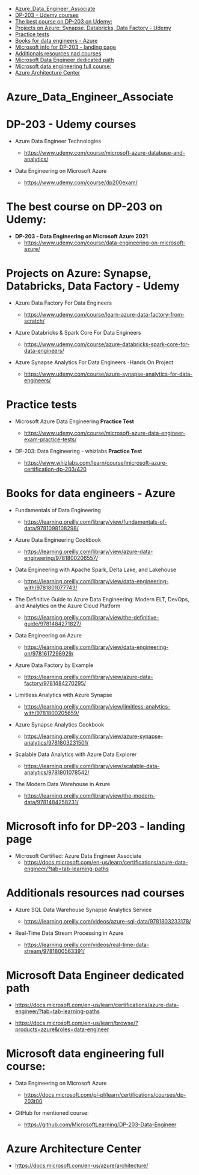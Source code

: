 
<!-- TOC -->

- [Azure_Data_Engineer_Associate](#azure_data_engineer_associate)
- [DP-203 - Udemy courses](#dp-203---udemy-courses)
- [The best course on DP-203 on Udemy:](#the-best-course-on-dp-203-on-udemy)
- [Projects on Azure: Synapse, Databricks, Data Factory - Udemy](#projects-on-azure-synapse-databricks-data-factory---udemy)
- [Practice tests](#practice-tests)
- [Books for data engineers - Azure](#books-for-data-engineers---azure)
- [Microsoft info for DP-203 - landing page](#microsoft-info-for-dp-203---landing-page)
- [Additionals resources nad courses](#additionals-resources-nad-courses)
- [Microsoft Data Engineer dedicated path](#microsoft-data-engineer-dedicated-path)
- [Microsoft data engineering full course:](#microsoft-data-engineering-full-course)
- [Azure Architecture Center](#azure-architecture-center)

<!-- /TOC -->

# Azure_Data_Engineer_Associate


# DP-203 - Udemy courses

- Azure Data Engineer Technologies
  - https://www.udemy.com/course/microsoft-azure-database-and-analytics/

- Data Engineering on Microsoft Azure
  - https://www.udemy.com/course/dp200exam/

# The best course on DP-203 on Udemy:

- **DP-203 - Data Engineering on Microsoft Azure 2021**
  - https://www.udemy.com/course/data-engineering-on-microsoft-azure/


# Projects on Azure: Synapse, Databricks, Data Factory - Udemy

- Azure Data Factory For Data Engineers
  - https://www.udemy.com/course/learn-azure-data-factory-from-scratch/

- Azure Databricks & Spark Core For Data Engineers
  - https://www.udemy.com/course/azure-databricks-spark-core-for-data-engineers/

- Azure Synapse Analytics For Data Engineers -Hands On Project
  - https://www.udemy.com/course/azure-synapse-analytics-for-data-engineers/

# Practice tests

- Microsoft Azure Data Engineering **Practice Test**
  - https://www.udemy.com/course/microsoft-azure-data-engineer-exam-practice-tests/

- DP-203: Data Engineering - whizlabs **Practice Test**
  - https://www.whizlabs.com/learn/course/microsoft-azure-certification-dp-203/420

# Books for data engineers - Azure

- Fundamentals of Data Engineering
  - https://learning.oreilly.com/library/view/fundamentals-of-data/9781098108298/

- Azure Data Engineering Cookbook
  - https://learning.oreilly.com/library/view/azure-data-engineering/9781800206557/

- Data Engineering with Apache Spark, Delta Lake, and Lakehouse
  - https://learning.oreilly.com/library/view/data-engineering-with/9781801077743/

- The Definitive Guide to Azure Data Engineering: Modern ELT, DevOps, and Analytics on the Azure Cloud Platform
  - https://learning.oreilly.com/library/view/the-definitive-guide/9781484271827/

- Data Engineering on Azure
  - https://learning.oreilly.com/library/view/data-engineering-on/9781617298929/

- Azure Data Factory by Example
  - https://learning.oreilly.com/library/view/azure-data-factory/9781484270295/

- Limitless Analytics with Azure Synapse
  - https://learning.oreilly.com/library/view/limitless-analytics-with/9781800205659/

- Azure Synapse Analytics Cookbook
  - https://learning.oreilly.com/library/view/azure-synapse-analytics/9781803231501/

- Scalable Data Analytics with Azure Data Explorer
  - https://learning.oreilly.com/library/view/scalable-data-analytics/9781801078542/

- The Modern Data Warehouse in Azure
  - https://learning.oreilly.com/library/view/the-modern-data/9781484258231/

# Microsoft info for DP-203 - landing page

- Microsoft Certified: Azure Data Engineer Associate
  - https://docs.microsoft.com/en-us/learn/certifications/azure-data-engineer/?tab=tab-learning-paths

# Additionals resources nad courses

- Azure SQL Data Warehouse Synapse Analytics Service
  - https://learning.oreilly.com/videos/azure-sql-data/9781803233178/

- Real-Time Data Stream Processing in Azure
  - https://learning.oreilly.com/videos/real-time-data-stream/9781800563391/


# Microsoft Data Engineer dedicated path

- https://docs.microsoft.com/en-us/learn/certifications/azure-data-engineer/?tab=tab-learning-paths

- https://docs.microsoft.com/en-us/learn/browse/?products=azure&roles=data-engineer


# Microsoft data engineering full course:

- Data Engineering on Microsoft Azure
  - https://docs.microsoft.com/pl-pl/learn/certifications/courses/dp-203t00

- GitHub for mentioned course:
  - https://github.com/MicrosoftLearning/DP-203-Data-Engineer


# Azure Architecture Center

  - https://docs.microsoft.com/en-us/azure/architecture/